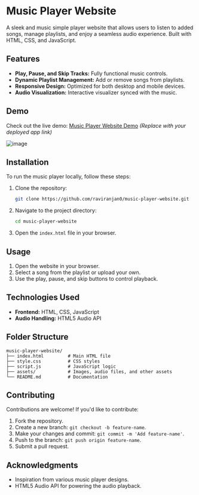 # Music Player Website

A sleek and  music simple player website that allows users to listen to added songs, manage playlists, and enjoy a seamless audio experience. Built with HTML, CSS, and JavaScript.

## Features

- **Play, Pause, and Skip Tracks:** Fully functional music controls.
- **Dynamic Playlist Management:** Add or remove songs from playlists.
- **Responsive Design:** Optimized for both desktop and mobile devices.
- **Audio Visualization:** Interactive visualizer synced with the music.

## Demo

Check out the live demo: [Music Player Website Demo](https://yourwebsite.com) *(Replace with your deployed app link)*

![image](https://github.com/user-attachments/assets/0b0938fa-ba8e-498b-83bd-1d712ba0e849)


## Installation

To run the music player locally, follow these steps:

1. Clone the repository:
   ```bash
   git clone https://github.com/raviranjan0/music-player-website.git
   ```

2. Navigate to the project directory:
   ```bash
   cd music-player-website
   ```

3. Open the `index.html` file in your browser.

## Usage

1. Open the website in your browser.
2. Select a song from the playlist or upload your own.
3. Use the play, pause, and skip buttons to control playback.

## Technologies Used

- **Frontend:** HTML, CSS, JavaScript
- **Audio Handling:** HTML5 Audio API

## Folder Structure

```
music-player-website/
├── index.html         # Main HTML file
├── style.css          # CSS styles
├── script.js          # JavaScript logic
├── assets/            # Images, audio files, and other assets
└── README.md          # Documentation
```

## Contributing

Contributions are welcome! If you'd like to contribute:

1. Fork the repository.
2. Create a new branch: `git checkout -b feature-name`.
3. Make your changes and commit: `git commit -m 'Add feature-name'`.
4. Push to the branch: `git push origin feature-name`.
5. Submit a pull request.


## Acknowledgments

- Inspiration from various music player designs.
- HTML5 Audio API for powering the audio playback.
